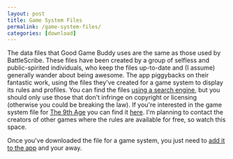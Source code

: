 ```yaml
---
layout: post
title: Game System Files
permalink: /game-system-files/
categories: [download]
---
```


The data files that Good Game Buddy uses are the same as those used by BattleScribe. These files have been created by a group of selfless and public-spirited individuals, who keep the files up-to-date and (I assume) generally wander about being awesome. The app piggybacks on their fantastic work, using the files they've created for a game system to display its rules and profiles. You can find the files [using a search engine](https://duckduckgo.com/?q=battlescribe+data+files), but you should only use those that don't infringe on copyright or licensing (otherwise you could be breaking the law). If you're interested in the game system file for [The 9th Age](http://www.the-ninth-age.com/) you can find it [here](https://github.com/goodgamebuddy/The-9th-Age/blob/master/GGB_Files/the9thage.ggb?raw=true). I'm planning to contact the creators of other games where the rules are available for free, so watch this space.

Once you've downloaded the file for a game system, you just need to [add it to the app](https://goodgamebuddy.co.uk/how-to-add-a-game-system/) and your away.
